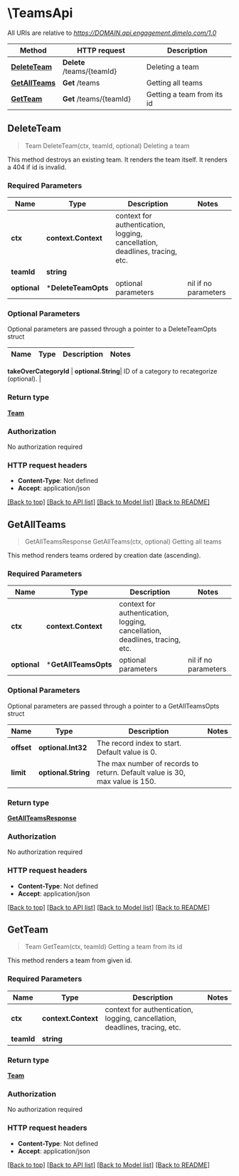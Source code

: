 # \TeamsApi

All URIs are relative to *https://DOMAIN.api.engagement.dimelo.com/1.0*

Method | HTTP request | Description
------------- | ------------- | -------------
[**DeleteTeam**](TeamsApi.md#DeleteTeam) | **Delete** /teams/{teamId} | Deleting a team
[**GetAllTeams**](TeamsApi.md#GetAllTeams) | **Get** /teams | Getting all teams
[**GetTeam**](TeamsApi.md#GetTeam) | **Get** /teams/{teamId} | Getting a team from its id



## DeleteTeam

> Team DeleteTeam(ctx, teamId, optional)
Deleting a team

This method destroys an existing team. It renders the team itself. It renders a 404 if id is invalid.

### Required Parameters


Name | Type | Description  | Notes
------------- | ------------- | ------------- | -------------
**ctx** | **context.Context** | context for authentication, logging, cancellation, deadlines, tracing, etc.
**teamId** | **string**|  | 
 **optional** | ***DeleteTeamOpts** | optional parameters | nil if no parameters

### Optional Parameters

Optional parameters are passed through a pointer to a DeleteTeamOpts struct


Name | Type | Description  | Notes
------------- | ------------- | ------------- | -------------

 **takeOverCategoryId** | **optional.String**| ID of a category to recategorize (optional). | 

### Return type

[**Team**](Team.md)

### Authorization

No authorization required

### HTTP request headers

- **Content-Type**: Not defined
- **Accept**: application/json

[[Back to top]](#) [[Back to API list]](../README.md#documentation-for-api-endpoints)
[[Back to Model list]](../README.md#documentation-for-models)
[[Back to README]](../README.md)


## GetAllTeams

> GetAllTeamsResponse GetAllTeams(ctx, optional)
Getting all teams

This method renders teams ordered by creation date (ascending).

### Required Parameters


Name | Type | Description  | Notes
------------- | ------------- | ------------- | -------------
**ctx** | **context.Context** | context for authentication, logging, cancellation, deadlines, tracing, etc.
 **optional** | ***GetAllTeamsOpts** | optional parameters | nil if no parameters

### Optional Parameters

Optional parameters are passed through a pointer to a GetAllTeamsOpts struct


Name | Type | Description  | Notes
------------- | ------------- | ------------- | -------------
 **offset** | **optional.Int32**| The record index to start. Default value is 0. | 
 **limit** | **optional.String**| The max number of records to return. Default value is 30, max value is 150. | 

### Return type

[**GetAllTeamsResponse**](GetAllTeamsResponse.md)

### Authorization

No authorization required

### HTTP request headers

- **Content-Type**: Not defined
- **Accept**: application/json

[[Back to top]](#) [[Back to API list]](../README.md#documentation-for-api-endpoints)
[[Back to Model list]](../README.md#documentation-for-models)
[[Back to README]](../README.md)


## GetTeam

> Team GetTeam(ctx, teamId)
Getting a team from its id

This method renders a team from given id.

### Required Parameters


Name | Type | Description  | Notes
------------- | ------------- | ------------- | -------------
**ctx** | **context.Context** | context for authentication, logging, cancellation, deadlines, tracing, etc.
**teamId** | **string**|  | 

### Return type

[**Team**](Team.md)

### Authorization

No authorization required

### HTTP request headers

- **Content-Type**: Not defined
- **Accept**: application/json

[[Back to top]](#) [[Back to API list]](../README.md#documentation-for-api-endpoints)
[[Back to Model list]](../README.md#documentation-for-models)
[[Back to README]](../README.md)


